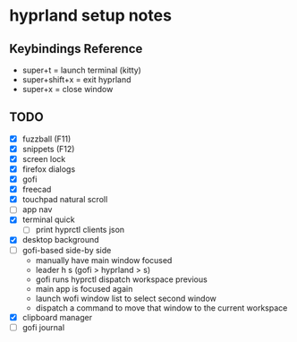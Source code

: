 # hyprland setup notes

## Keybindings Reference

- super+t = launch terminal (kitty)
- super+shift+x = exit hyprland
- super+x = close window

## TODO

- [x] fuzzball (F11)
- [x] snippets (F12)
- [x] screen lock
- [x] firefox dialogs
- [x] gofi
- [x] freecad
- [x] touchpad natural scroll
- [ ] app nav
- [x] terminal quick
  - [ ] print hyprctl clients json
- [x] desktop background
- [ ] gofi-based side-by side
  - manually have main window focused
  - leader h s (gofi > hyprland > s)
  - gofi runs hyprctl dispatch workspace previous
  - main app is focused again
  - launch wofi window list to select second window
  - dispatch a command to move that window to the current workspace
- [x] clipboard manager
- [ ] gofi journal
